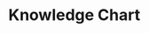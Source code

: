 # Knowledge Chart

<html>
<head>
    <meta charset="utf-8">
    <title>Table of Content</title>
    <!-- 引入 echarts.js -->
    <script src="https://cdn.staticfile.org/echarts/4.3.0/echarts.min.js"></script>
</head>

<body>
    <!-- 为ECharts准备一个具备大小（宽高）的Dom -->
 <div id="main" style="width: 100%;height:800px;"></div>
 <script type="text/javascript">
     // 基于准备好的dom，初始化echarts实例
     var myChart = echarts.init(document.getElementById('main'));
     var colors = ['#FF7853', '#FFAE57', '#EA5151', '#CC3F57', '#9A2555'];
     var data = [
         {
             name: 'Knowledge',
             itemStyle: {
             },
             children: [{
                 name: 'Humanity',
                 value: 0,
                 itemStyle: {
                     color: colors[0]
                 }
             }, {
                 name: 'Science',
                 itemStyle: {
                     color: colors[1]
                 },
                 children: [{
                     name: 'Computer',
                     itemStyle: {
                         color: colors[2]
                     },
                     children: [{
                         name: 'Language',
                         itemStyle: {
                             color: colors[3]
                         },
                         children: [{
                             name: 'Java',
                             value: 1,
                             itemStyle: {
                                 color: colors[4]
                             }
                         },
                         {
                             name: 'JavaScript',
                             value: 1,
                             itemStyle: {
                                 color: colors[4]
                             }
                         }
                        ]

                     },
                     {
                         name: 'Framework',
                         itemStyle: {
                             color: colors[0]
                         },
                         children: [{
                             name: 'Spring',
                             value: 1,
                             itemStyle: {
                                 color: colors[1]
                             }
                         }]
                     }]
                 }]
             }]
         }, {
             name: 'Wisdom',
             itemStyle: {
                 color: colors[4]
             },
             children: [{
                 name: 'Internal',
                 itemStyle: {
                     color: colors[0]
                 }
             },
             {
                 name: 'External',
                 itemStyle: {
                     color: colors[3]
                 }
             }]
         }];

		 option = {
         series: {
             type: 'sunburst',
             highlightPolicy: 'ancestor',
             data: data,
             radius: [0, '95%'],
             sort: null,
             levels: [{}, {
                 r0: '10%',
                 r: '25%',
                 itemStyle: {
                     borderWidth: 2
                 },
                 label: {
                     rotate: 'rotation'
                 }
             }, {
                 r0: '25%',
                 r: '45%',
                 label: {
                     align: 'center'
                 }
             }, {
                 r0: '45%',
                 r: '65%',
                 label: {
                     position: 'inside',
                     padding: 3,
                     silent: false
                 },
                 itemStyle: {
                     borderWidth: 3
                 }
             }, {
                 r0: '65%',
                 r: '80%',
                 label: {
                     position: 'inside',
                     padding: 4,
                     silent: false
                 },
                 itemStyle: {
                     borderWidth: 3
                 }
             }, {
                 r0: '80%',
                 r: '82%',
                 label: {
                     position: 'outside',
                     padding: 4,
                     silent: false
                 },
                 itemStyle: {
                     borderWidth: 3
                 }
             }]
         }
     };
     // 使用刚指定的配置项和数据显示图表。
     myChart.setOption(option);
     myChart.on('click', function (param){
                 var name=param.name;
                 if(name=="Java"){
                     window.location.href="{{<  ref "categories/java/">}}";
                 }
                 else if (name == "JavaScript"){
                    window.location.href="{{<  ref "categories/Javascript/">}}";
                 }
                 else if (name == "Spring"){
                    window.location.href="{{<  ref "categories/spring/">}}";
                 }

             });
 </script>

</body>

</html>
